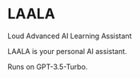 # LAALA
 Loud Advanced AI Learning Assistant

LAALA is your personal AI assistant.

Runs on GPT-3.5-Turbo.
